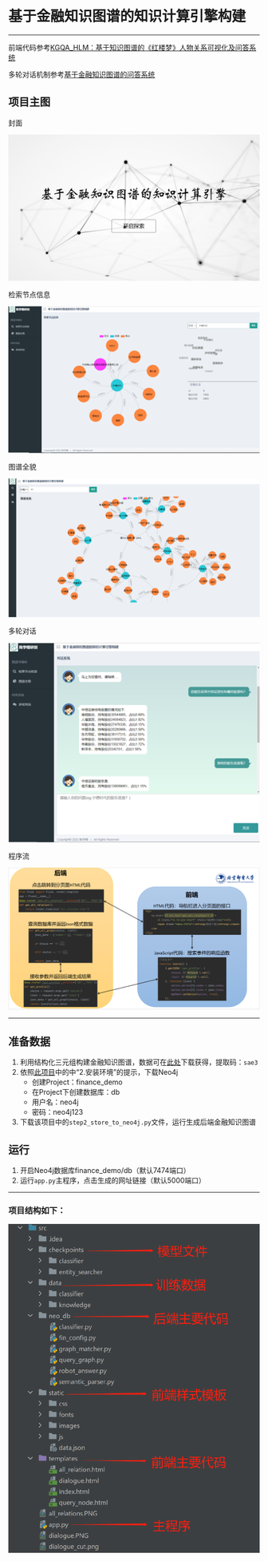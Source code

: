 # 基于金融知识图谱的知识计算引擎构建
---
前端代码参考[KGQA_HLM：基于知识图谱的《红楼梦》人物关系可视化及问答系统](https://github.com/chizhu/KGQA_HLM)

多轮对话机制参考[基于金融知识图谱的问答系统](https://github.com/XuekaiChen/FinKnowledgeGraph)

## 项目主图

封面

![封面](封面.PNG)

检索节点信息

![检索节点信息](query_node2.PNG)

图谱全貌

![图谱全貌](all_relations.PNG)

多轮对话

![多轮对话](dialogue.PNG)

程序流

![程序流](程序流.PNG)

---

## 准备数据
1. 利用结构化三元组构建金融知识图谱，数据可在[此处](https://pan.baidu.com/s/1UQfu5c1Y7BfdMS_uNGrZug )下载获得，提取码：`sae3`
2. 依照[此项目](https://github.com/XuekaiChen/FinKnowledgeGraph)中的中“2.安装环境”的提示，下载Neo4j
     * 创建Project：finance_demo
     * 在Project下创建数据库：db
     * 用户名：neo4j
     * 密码：neo4j123
3. 下载该项目中的`step2_store_to_neo4j.py`文件，运行生成后端金融知识图谱


## 运行
1. 开启Neo4j数据库finance_demo/db（默认7474端口）
2. 运行`app.py`主程序，点击生成的网址链接（默认5000端口）
---
### 项目结构如下：
![程序流](项目结构.png)
